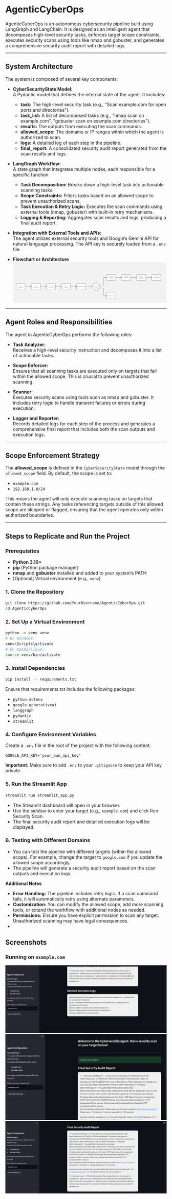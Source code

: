 # AgenticCyberOps

AgenticCyberOps is an autonomous cybersecurity pipeline built using LangGraph and LangChain. It is designed as an intelligent agent that decomposes high-level security tasks, enforces target scope constraints, executes security scans using tools like nmap and gobuster, and generates a comprehensive security audit report with detailed logs.

---

## System Architecture

The system is composed of several key components:

- **CyberSecurityState Model:**  
  A Pydantic model that defines the internal state of the agent. It includes:
  - **task:** The high-level security task (e.g., "Scan example.com for open ports and directories").
  - **task_list:** A list of decomposed tasks (e.g., "nmap scan on example.com", "gobuster scan on example.com directories").
  - **results:** The outputs from executing the scan commands.
  - **allowed_scope:** The domains or IP ranges within which the agent is authorized to scan.
  - **logs:** A detailed log of each step in the pipeline.
  - **final_report:** A consolidated security audit report generated from the scan results and logs.

- **LangGraph Workflow:**  
  A state graph that integrates multiple nodes, each responsible for a specific function:
  - **Task Decomposition:** Breaks down a high-level task into actionable scanning tasks.
  - **Scope Constraints:** Filters tasks based on an allowed scope to prevent unauthorized scans.
  - **Task Execution & Retry Logic:** Executes the scan commands using external tools (nmap, gobuster) with built-in retry mechanisms.
  - **Logging & Reporting:** Aggregates scan results and logs, producing a final audit report.

- **Integration with External Tools and APIs:**  
  The agent utilizes external security tools and Google’s Gemini API for natural language processing. The API key is securely loaded from a `.env` file.

- **Flowchart or Architecture**
![Flowchart_of_AgenticCyberOps](https://github.com/Vishal-sys-code/AgenticCyberOps/blob/main/Flowchart.jpg)

---

## Agent Roles and Responsibilities

The agent in AgenticCyberOps performs the following roles:

- **Task Analyzer:**  
  Receives a high-level security instruction and decomposes it into a list of actionable tasks.

- **Scope Enforcer:**  
  Ensures that all scanning tasks are executed only on targets that fall within the allowed scope. This is crucial to prevent unauthorized scanning.

- **Scanner:**  
  Executes security scans using tools such as nmap and gobuster. It includes retry logic to handle transient failures or errors during execution.

- **Logger and Reporter:**  
  Records detailed logs for each step of the process and generates a comprehensive final report that includes both the scan outputs and execution logs.

---

## Scope Enforcement Strategy

The **allowed_scope** is defined in the `CyberSecurityState` model through the `allowed_scope` field. By default, the scope is set to:

- `example.com`
- `192.168.1.0/24`

This means the agent will only execute scanning tasks on targets that contain these strings. Any tasks referencing targets outside of this allowed scope are skipped or flagged, ensuring that the agent operates only within authorized boundaries.

---

## Steps to Replicate and Run the Project

### Prerequisites

- **Python 3.10+**
- **pip** (Python package manager)
- **nmap** and **gobuster** installed and added to your system’s PATH
- [Optional] Virtual environment (e.g., `venv`)

### 1. Clone the Repository

```bash
git clone https://github.com/YourUsername/AgenticCyberOps.git
cd AgenticCyberOps
```

### 2. Set Up a Virtual Environment
```bash
python -m venv venv
# On Windows:
venv\Scripts\activate
# On macOS/Linux:
source venv/bin/activate
```

### 3. Install Dependencies

```bash
pip install -r requirements.txt
```
Ensure that requirements.txt includes the following packages:
- `python-dotenv`
- `google-generativeai`
- `langgraph`
- `pydantic`
- `streamlit`

### 4. Configure Environment Variables
Create a `.env` file in the root of the project with the following content:
```
GOOGLE_API_KEY='your_own_api_key'
```
**Important:** 
Make sure to add `.env` to your `.gitignore` to keep your API key private.

### 5. Run the Streamlit App
```bash
streamlit run streamlit_app.py
```

- The Streamlit dashboard will open in your browser.
- Use the sidebar to enter your target (e.g., `example.com`) and click Run Security Scan.
- The final security audit report and detailed execution logs will be displayed.

### 6. Testing with Different Domains
- You can test the pipeline with different targets (within the allowed scope). For example, change the target to `google.com` if you update the allowed scope accordingly.
- The pipeline will generate a security audit report based on the scan outputs and execution logs.

**Additional Notes**
- **Error Handling:** The pipeline includes retry logic. If a scan command fails, it will automatically retry using alternate parameters.
- **Customization:** You can modify the allowed scope, add more scanning tools, or extend the workflow with additional nodes as needed.
- **Permissions:** Ensure you have explicit permission to scan any target. Unauthorized scanning may have legal consequences.
- 

## **Screenshots**
### **Running on `example.com`**
![first_screenshot](https://github.com/Vishal-sys-code/AgenticCyberOps/blob/main/Images/example-1-ss.png)
![second_screenshot](https://github.com/Vishal-sys-code/AgenticCyberOps/blob/main/Images/example-2-ss.png)
![third_screenshot](https://github.com/Vishal-sys-code/AgenticCyberOps/blob/main/Images/example-3-ss.png)
